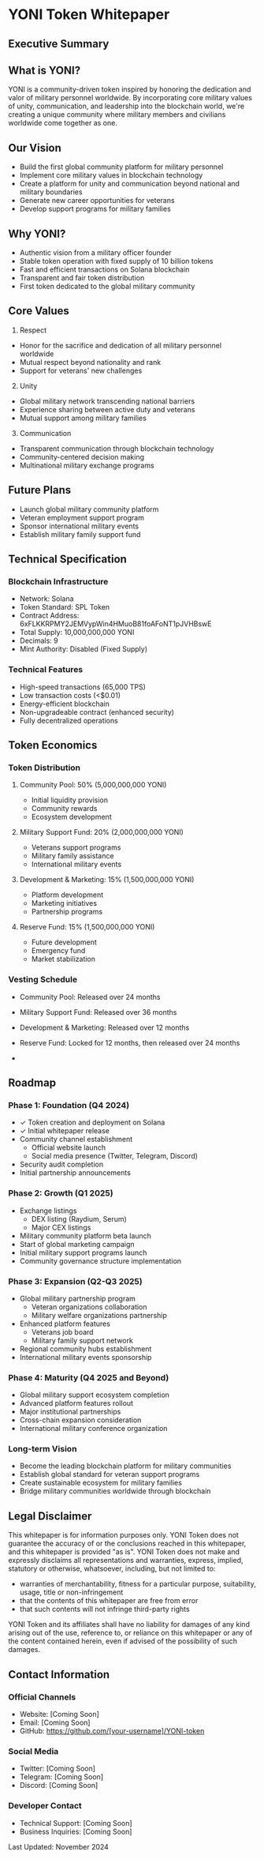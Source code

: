 # YONI Token Whitepaper

## Executive Summary

## What is YONI?
YONI is a community-driven token inspired by honoring the dedication and valor of military 
personnel worldwide. By incorporating core military values of unity, communication, and 
leadership into the blockchain world, we're creating a unique community where military 
members and civilians worldwide come together as one.

## Our Vision
- Build the first global community platform for military personnel
- Implement core military values in blockchain technology
- Create a platform for unity and communication beyond national and military boundaries
- Generate new career opportunities for veterans
- Develop support programs for military families

## Why YONI?
- Authentic vision from a military officer founder
- Stable token operation with fixed supply of 10 billion tokens
- Fast and efficient transactions on Solana blockchain
- Transparent and fair token distribution
- First token dedicated to the global military community

## Core Values
1. Respect
- Honor for the sacrifice and dedication of all military personnel worldwide
- Mutual respect beyond nationality and rank
- Support for veterans' new challenges

2. Unity
- Global military network transcending national barriers
- Experience sharing between active duty and veterans
- Mutual support among military families

3. Communication
- Transparent communication through blockchain technology
- Community-centered decision making
- Multinational military exchange programs

## Future Plans
- Launch global military community platform
- Veteran employment support program
- Sponsor international military events
- Establish military family support fund

## Technical Specification

### Blockchain Infrastructure
- Network: Solana
- Token Standard: SPL Token
- Contract Address: 6xFLKKRPMY2JEMVypWin4HMuoB81foAFoNT1pJVHBswE
- Total Supply: 10,000,000,000 YONI
- Decimals: 9
- Mint Authority: Disabled (Fixed Supply)

### Technical Features
- High-speed transactions (65,000 TPS)
- Low transaction costs (<$0.01)
- Energy-efficient blockchain
- Non-upgradeable contract (enhanced security)
- Fully decentralized operations

## Token Economics

### Token Distribution
1. Community Pool: 50% (5,000,000,000 YONI)
   - Initial liquidity provision
   - Community rewards
   - Ecosystem development

2. Military Support Fund: 20% (2,000,000,000 YONI)
   - Veterans support programs
   - Military family assistance
   - International military events

3. Development & Marketing: 15% (1,500,000,000 YONI)
   - Platform development
   - Marketing initiatives
   - Partnership programs

4. Reserve Fund: 15% (1,500,000,000 YONI)
   - Future development
   - Emergency fund
   - Market stabilization

### Vesting Schedule
- Community Pool: Released over 24 months
- Military Support Fund: Released over 36 months
- Development & Marketing: Released over 12 months
- Reserve Fund: Locked for 12 months, then released over 24 months

- 
## Roadmap

### Phase 1: Foundation (Q4 2024)
- ✓ Token creation and deployment on Solana
- ✓ Initial whitepaper release
- Community channel establishment
  - Official website launch
  - Social media presence (Twitter, Telegram, Discord)
- Security audit completion
- Initial partnership announcements

### Phase 2: Growth (Q1 2025)
- Exchange listings
  - DEX listing (Raydium, Serum)
  - Major CEX listings
- Military community platform beta launch
- Start of global marketing campaign
- Initial military support programs launch
- Community governance structure implementation

### Phase 3: Expansion (Q2-Q3 2025)
- Global military partnership program
  - Veteran organizations collaboration
  - Military welfare organizations partnership
- Enhanced platform features
  - Veterans job board
  - Military family support network
- Regional community hubs establishment
- International military events sponsorship

### Phase 4: Maturity (Q4 2025 and Beyond)
- Global military support ecosystem completion
- Advanced platform features rollout
- Major institutional partnerships
- Cross-chain expansion consideration
- International military conference organization

### Long-term Vision
- Become the leading blockchain platform for military communities
- Establish global standard for veteran support programs
- Create sustainable ecosystem for military families
- Bridge military communities worldwide through blockchain

## Legal Disclaimer

This whitepaper is for information purposes only. YONI Token does not guarantee the accuracy of or the conclusions reached in this whitepaper, and this whitepaper is provided "as is". YONI Token does not make and expressly disclaims all representations and warranties, express, implied, statutory or otherwise, whatsoever, including, but not limited to:

- warranties of merchantability, fitness for a particular purpose, suitability, usage, title or non-infringement
- that the contents of this whitepaper are free from error
- that such contents will not infringe third-party rights

YONI Token and its affiliates shall have no liability for damages of any kind arising out of the use, reference to, or reliance on this whitepaper or any of the content contained herein, even if advised of the possibility of such damages.

## Contact Information

### Official Channels
- Website: [Coming Soon]
- Email: [Coming Soon]
- GitHub: https://github.com/[your-username]/YONI-token

### Social Media
- Twitter: [Coming Soon]
- Telegram: [Coming Soon]
- Discord: [Coming Soon]

### Developer Contact
- Technical Support: [Coming Soon]
- Business Inquiries: [Coming Soon]

Last Updated: November 2024
